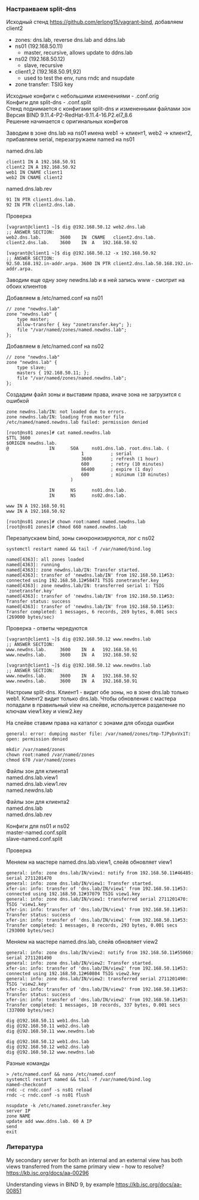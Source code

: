 ### Настраиваем split-dns

Исходный стенд https://github.com/erlong15/vagrant-bind, добавляем client2  

* zones: dns.lab, reverse dns.lab and ddns.lab
* ns01 (192.168.50.11)
  * master, recursive, allows update to ddns.lab
* ns02 (192.168.50.12)
  * slave, recursive
* client1,2 (192.168.50.91,92)
  * used to test the env, runs rndc and nsupdate
* zone transfer: TSIG key

Исходные конфиги с небольшими изменениями - .conf.orig  
Конфиги для split-dns - .conf.split  
Стенд поднимается с конфигами split-dns и измененными файлами зон  
Версия BIND 9.11.4-P2-RedHat-9.11.4-16.P2.el7_8.6  
Решение начинается с оригинальных конфигов

Заводим в зоне dns.lab на ns01 имена web1 -> клиент1, web2 -> клиент2, прибавляем serial, перезагружаем named на ns01

named.dns.lab
```
client1 IN A 192.168.50.91
client2 IN A 192.168.50.92
web1 IN CNAME client1
web2 IN CNAME client2
```
named.dns.lab.rev
```
91 IN PTR client1.dns.lab.
92 IN PTR client2.dns.lab.
```
Проверка
```
[vagrant@client1 ~]$ dig @192.168.50.12 web2.dns.lab
;; ANSWER SECTION:
web2.dns.lab.		3600	IN	CNAME	client2.dns.lab.
client2.dns.lab.	3600	IN	A	192.168.50.92

[vagrant@client1 ~]$ dig @192.168.50.12 -x 192.168.50.92
;; ANSWER SECTION:
92.50.168.192.in-addr.arpa. 3600 IN	PTR	client2.dns.lab.50.168.192.in-addr.arpa.
```
Заводим еще одну зону newdns.lab и в ней запись www - смотрит на обоих клиентов

Добавляем в /etc/named.conf на ns01
```
// zone "newdns.lab"
zone "newdns.lab" {
    type master;
    allow-transfer { key "zonetransfer.key"; };
    file "/var/named/zones/named.newdns.lab";
};
```
Добавляем в /etc/named.conf на ns02
```
// zone "newdns.lab"
zone "newdns.lab" {
    type slave;
    masters { 192.168.50.11; };
    file "/var/named/zones/named.newdns.lab";
};
```
Создадим файл зоны и выставим права, иначе зона не загрузится с ошибкой
```
zone newdns.lab/IN: not loaded due to errors.
zone newdns.lab/IN: loading from master file /etc/named/named.newdns.lab failed: permission denied
```
```
[root@ns01 zones]# cat named.newdns.lab
$TTL 3600
$ORIGIN newdns.lab.
@               IN      SOA     ns01.dns.lab. root.dns.lab. (
                            1          ; serial
                            3600       ; refresh (1 hour)
                            600        ; retry (10 minutes)
                            86400      ; expire (1 day)
                            600        ; minimum (10 minutes)
                        )

                IN      NS      ns01.dns.lab.
                IN      NS      ns02.dns.lab.

www IN A 192.168.50.91
www IN A 192.168.50.92
```
```
[root@ns01 zones]# chown root:named named.newdns.lab
[root@ns01 zones]# chmod 660 named.newdns.lab
```
Перезапускаем bind, зоны синхронизируются, лог с ns02
```
systemctl restart named && tail -f /var/named/bind.log
```
```
named[4363]: all zones loaded
named[4363]: running
named[4363]: zone newdns.lab/IN: Transfer started.
named[4363]: transfer of 'newdns.lab/IN' from 192.168.50.11#53: connected using 192.168.50.12#58471 TSIG zonetransfer.key
named[4363]: zone newdns.lab/IN: transferred serial 1: TSIG 'zonetransfer.key'
named[4363]: transfer of 'newdns.lab/IN' from 192.168.50.11#53: Transfer status: success
named[4363]: transfer of 'newdns.lab/IN' from 192.168.50.11#53: Transfer completed: 1 messages, 6 records, 269 bytes, 0.001 secs (269000 bytes/sec)
```
Проверка - ответы чередуются
```
[vagrant@client1 ~]$ dig @192.168.50.12 www.newdns.lab
;; ANSWER SECTION:
www.newdns.lab.		3600	IN	A	192.168.50.91
www.newdns.lab.		3600	IN	A	192.168.50.92

[vagrant@client1 ~]$ dig @192.168.50.12 www.newdns.lab
;; ANSWER SECTION:
www.newdns.lab.		3600	IN	A	192.168.50.92
www.newdns.lab.		3600	IN	A	192.168.50.91
```
Настроим split-dns. Клиент1 - видит обе зоны, но в зоне dns.lab только web1. Клиент2 видит только dns.lab. Чтобы обновления с мастера попадали в правильный view на слейве, используется разделение по ключам view1.key и view2.key

На слейве ставим права на каталог с зонами для обхода ошибки
```
general: error: dumping master file: /var/named/zones/tmp-TJPybxVx1T: open: permission denied

mkdir /var/named/zones
chown root:named /var/named/zones
chmod 670 /var/named/zones
```

Файлы зон для клиента1  
named.dns.lab.view1  
named.dns.lab.view1.rev  
named.newdns.lab

Файлы зон для клиента2  
named.dns.lab  
named.dns.lab.rev

Конфиги для ns01 и ns02  
master-named.conf.split  
slave-named.conf.split

Проверка

Меняем на мастере named.dns.lab.view1, слейв обновляет view1
```
general: info: zone dns.lab/IN/view1: notify from 192.168.50.11#46485: serial 2711201470
general: info: zone dns.lab/IN/view1: Transfer started.
xfer-in: info: transfer of 'dns.lab/IN/view1' from 192.168.50.11#53: connected using 192.168.50.12#37079 TSIG view1.key
general: info: zone dns.lab/IN/view1: transferred serial 2711201470: TSIG 'view1.key'
xfer-in: info: transfer of 'dns.lab/IN/view1' from 192.168.50.11#53: Transfer status: success
xfer-in: info: transfer of 'dns.lab/IN/view1' from 192.168.50.11#53: Transfer completed: 1 messages, 8 records, 293 bytes, 0.001 secs (293000 bytes/sec)
```
Меняем на мастере named.dns.lab, слейв обновляет view2
```
general: info: zone dns.lab/IN/view2: notify from 192.168.50.11#55060: serial 2711201490
general: info: zone dns.lab/IN/view2: Transfer started.
xfer-in: info: transfer of 'dns.lab/IN/view2' from 192.168.50.11#53: connected using 192.168.50.12#60804 TSIG view2.key
general: info: zone dns.lab/IN/view2: transferred serial 2711201490: TSIG 'view2.key'
xfer-in: info: transfer of 'dns.lab/IN/view2' from 192.168.50.11#53: Transfer status: success
xfer-in: info: transfer of 'dns.lab/IN/view2' from 192.168.50.11#53: Transfer completed: 1 messages, 10 records, 337 bytes, 0.001 secs (337000 bytes/sec)
```
```
dig @192.168.50.11 web1.dns.lab
dig @192.168.50.11 web2.dns.lab
dig @192.168.50.11 www.newdns.lab

dig @192.168.50.12 web1.dns.lab
dig @192.168.50.12 web2.dns.lab
dig @192.168.50.12 www.newdns.lab
```
Разные команды
```
> /etc/named.conf && nano /etc/named.conf
systemctl restart named && tail -f /var/named/bind.log
named-checkconf
rndc -c rndc.conf -s ns01 reload
rndc -c rndc.conf -s ns01 flush

nsupdate -k /etc/named.zonetransfer.key
server IP
zone NAME
update add www.ddns.lab. 60 A IP
send
exit
```

### Литература

My secondary server for both an internal and an external view has both views transferred from the same primary view - how to resolve?
https://kb.isc.org/docs/aa-00296

Understanding views in BIND 9, by example
https://kb.isc.org/docs/aa-00851
